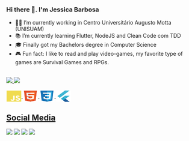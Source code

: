 ### Hi there 👋. I'm Jessica Barbosa

- 👩‍💻 I’m currently working in Centro Universitário Augusto Motta (UNISUAM)
- 📚 I’m currently learning Flutter, NodeJS and Clean Code com TDD
- 🎓 Finally got my Bachelors degree in Computer Science
- 🎮 Fun fact: I like to read and play video-games, my favorite type of games are Survival Games and RPGs.

<br>
<div>
  <a href="https://github.com/JessicaLBarbosa">
  <img height="180em" src="https://github-readme-stats.vercel.app/api?username=JessicaLBarbosa&show_icons=true&theme=aura&include_all_commits=true&count_private=true"/>
  <img height="180em" src="https://github-readme-stats.vercel.app/api/top-langs/?username=JessicaLBarbosa&layout=compact&langs_count=10&theme=aura"/>
</div>
<div style="display: inline_block"><br>
  <img align="center" alt="JessicaLBarbosa-Js" height="30" width="40" src="https://raw.githubusercontent.com/devicons/devicon/master/icons/javascript/javascript-plain.svg">
  <img align="center" alt="JessicaLBarbosa-HTML" height="30" width="40" src="https://raw.githubusercontent.com/devicons/devicon/master/icons/html5/html5-original.svg">
  <img align="center" alt="JessicaLBarbosa-CSS" height="30" width="40" src="https://raw.githubusercontent.com/devicons/devicon/master/icons/css3/css3-original.svg">
  <img align="center" alt="JessicaLBarbosa-Flutter" height="30" width="40" src="https://raw.githubusercontent.com/devicons/devicon/master/icons/flutter/flutter-original.svg">
</div>

## Social Media
<div>
  <a href="https://www.instagram.com/jess.lessa/" target="_blank"><img src="https://img.shields.io/badge/-Instagram-%23E4405F?style=for-the-badge&logo=instagram&logoColor=white" target="_blank"></a>
 	<a href="https://twitter.com/JessicaLessaBa1" target="_blank"><img src="https://img.shields.io/badge/Twitter-9146FF?style=for-the-badge&logo=twitter&logoColor=white" target="_blank"></a>
   <a href = "mailto:lbarbosa.jessica@gmail.com"><img src="https://img.shields.io/badge/-Gmail-%23333?style=for-the-badge&logo=gmail&logoColor=white" target="_blank"></a>
  <a href="https://www.linkedin.com/in/jessicalessabarbosa/" target="_blank"><img src="https://img.shields.io/badge/-LinkedIn-%230077B5?style=for-the-badge&logo=linkedin&logoColor=white" target="_blank"></a> 

  
</div>


<!--
**JessicaLBarbosa/JessicaLBarbosa** is a ✨ _special_ ✨ repository because its `README.md` (this file) appears on your GitHub profile.

Here are some ideas to get you started:

- 🔭 I’m currently working on ...
- 🌱 I’m currently learning ...
- 👯 I’m looking to collaborate on ...
- 🤔 I’m looking for help with ...
- 💬 Ask me about ...
- 📫 How to reach me: ...
- 😄 Pronouns: ...
- ⚡ Fun fact: ...
-->
